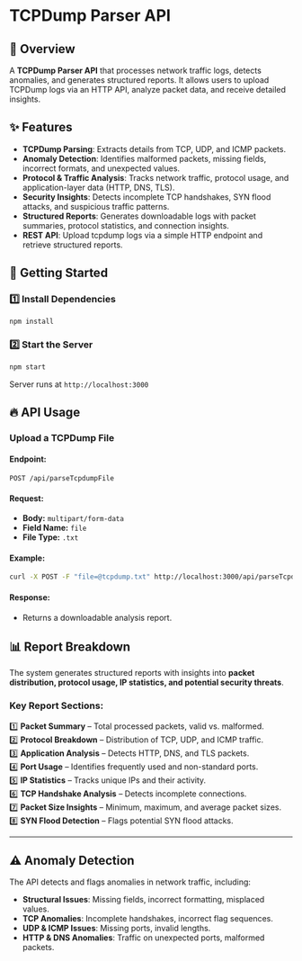 # **TCPDump Parser API**

## 📌 Overview

A **TCPDump Parser API** that processes network traffic logs, detects anomalies, and generates structured reports. It allows users to upload TCPDump logs via an HTTP API, analyze packet data, and receive detailed insights.

## ✨ Features

- **TCPDump Parsing**: Extracts details from TCP, UDP, and ICMP packets.
- **Anomaly Detection**: Identifies malformed packets, missing fields, incorrect formats, and unexpected values.
- **Protocol & Traffic Analysis**: Tracks network traffic, protocol usage, and application-layer data (HTTP, DNS, TLS).
- **Security Insights**: Detects incomplete TCP handshakes, SYN flood attacks, and suspicious traffic patterns.
- **Structured Reports**: Generates downloadable logs with packet summaries, protocol statistics, and connection insights.
- **REST API**: Upload tcpdump logs via a simple HTTP endpoint and retrieve structured reports.

## 🚀 Getting Started

### 1️⃣ Install Dependencies
```sh
npm install
```

### 2️⃣ Start the Server
```sh
npm start
```
Server runs at `http://localhost:3000`

## 🔥 API Usage

### **Upload a TCPDump File**
#### Endpoint:
```
POST /api/parseTcpdumpFile
```
#### Request:
- **Body:** `multipart/form-data`
- **Field Name:** `file`
- **File Type:** `.txt`

#### Example:
```sh
curl -X POST -F "file=@tcpdump.txt" http://localhost:3000/api/parseTcpdumpFile --output report.log
```

#### Response:
- Returns a downloadable analysis report.

## 📊 Report Breakdown

The system generates structured reports with insights into **packet distribution, protocol usage, IP statistics, and potential security threats**.

### **Key Report Sections:**
1️⃣ **Packet Summary** – Total processed packets, valid vs. malformed.  
2️⃣ **Protocol Breakdown** – Distribution of TCP, UDP, and ICMP traffic.  
3️⃣ **Application Analysis** – Detects HTTP, DNS, and TLS packets.  
4️⃣ **Port Usage** – Identifies frequently used and non-standard ports.  
5️⃣ **IP Statistics** – Tracks unique IPs and their activity.  
6️⃣ **TCP Handshake Analysis** – Detects incomplete connections.  
7️⃣ **Packet Size Insights** – Minimum, maximum, and average packet sizes.  
8️⃣ **SYN Flood Detection** – Flags potential SYN flood attacks.  

---

## ⚠ Anomaly Detection

The API detects and flags anomalies in network traffic, including:

- **Structural Issues**: Missing fields, incorrect formatting, misplaced values.
- **TCP Anomalies**: Incomplete handshakes, incorrect flag sequences.
- **UDP & ICMP Issues**: Missing ports, invalid lengths.
- **HTTP & DNS Anomalies**: Traffic on unexpected ports, malformed packets.

